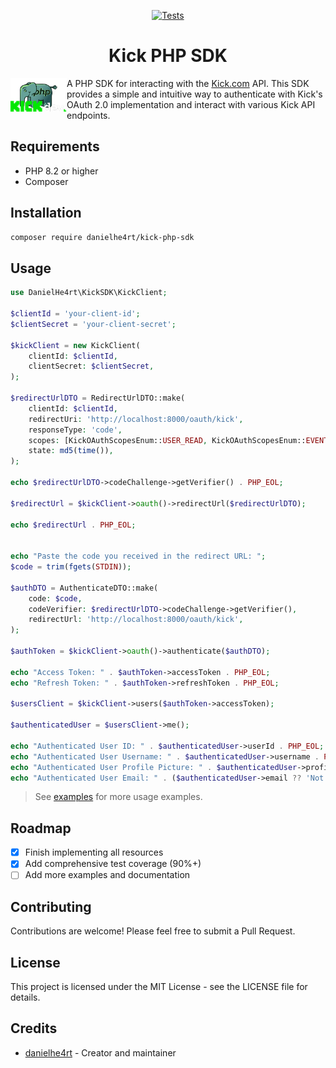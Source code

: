 <div align="center">

[![Tests](https://github.com/danielhe4rt/kick-php-sdk/actions/workflows/test.yml/badge.svg)](https://github.com/danielhe4rt/kick-php-sdk/actions/workflows/test.yml)

</div>

<h1 align="center"> Kick PHP SDK </h1>

<img src="./.github/assets/logo.png" width=90 align="left" />

A PHP SDK for interacting with the [Kick.com](https://kick.com) API. This SDK provides a simple and intuitive way to
authenticate with Kick's OAuth 2.0 implementation and interact with various Kick API endpoints.

## Requirements

- PHP 8.2 or higher
- Composer

## Installation

```bash
composer require danielhe4rt/kick-php-sdk
```

## Usage

```php
use DanielHe4rt\KickSDK\KickClient;

$clientId = 'your-client-id';
$clientSecret = 'your-client-secret';

$kickClient = new KickClient(
    clientId: $clientId,
    clientSecret: $clientSecret,
);

$redirectUrlDTO = RedirectUrlDTO::make(
    clientId: $clientId,
    redirectUri: 'http://localhost:8000/oauth/kick',
    responseType: 'code',
    scopes: [KickOAuthScopesEnum::USER_READ, KickOAuthScopesEnum::EVENTS_SUBSCRIBE],
    state: md5(time()),
);

echo $redirectUrlDTO->codeChallenge->getVerifier() . PHP_EOL;

$redirectUrl = $kickClient->oauth()->redirectUrl($redirectUrlDTO);

echo $redirectUrl . PHP_EOL;


echo "Paste the code you received in the redirect URL: ";
$code = trim(fgets(STDIN));

$authDTO = AuthenticateDTO::make(
    code: $code,
    codeVerifier: $redirectUrlDTO->codeChallenge->getVerifier(),
    redirectUrl: 'http://localhost:8000/oauth/kick',
);

$authToken = $kickClient->oauth()->authenticate($authDTO);

echo "Access Token: " . $authToken->accessToken . PHP_EOL;
echo "Refresh Token: " . $authToken->refreshToken . PHP_EOL;

$usersClient = $kickClient->users($authToken->accessToken);

$authenticatedUser = $usersClient->me();

echo "Authenticated User ID: " . $authenticatedUser->userId . PHP_EOL;
echo "Authenticated User Username: " . $authenticatedUser->username . PHP_EOL;
echo "Authenticated User Profile Picture: " . $authenticatedUser->profile_picture . PHP_EOL;
echo "Authenticated User Email: " . ($authenticatedUser->email ?? 'Not provided. See scopes') . PHP_EOL;
```

> See [examples](examples.php) for more usage examples.

## Roadmap

- [x] Finish implementing all resources
- [x] Add comprehensive test coverage (90%+)
- [ ] Add more examples and documentation

## Contributing

Contributions are welcome! Please feel free to submit a Pull Request.

## License

This project is licensed under the MIT License - see the LICENSE file for details.

## Credits

- [danielhe4rt](https://github.com/danielhe4rt) - Creator and maintainer 